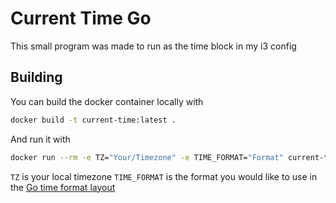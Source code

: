 # Current Time Go

This small program was made to run as the time block in my i3 config

## Building
You can build the docker container locally with
```bash
docker build -t current-time:latest .
```

And run it with
```bash
docker run --rm -e TZ="Your/Timezone" -e TIME_FORMAT="Format" current-time:latest
```

`TZ` is your local timezone
`TIME_FORMAT` is the format you would like to use in the [Go time format layout](https://pkg.go.dev/time#pkg-constants)
